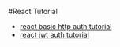 #React Tutorial
* [react basic http auth tutorial ](http://jasonwatmore.com/post/2018/09/11/react-basic-http-authentication-tutorial-example)
* [react jwt auth tutorial](http://jasonwatmore.com/post/2017/12/07/react-redux-jwt-authentication-tutorial-example)